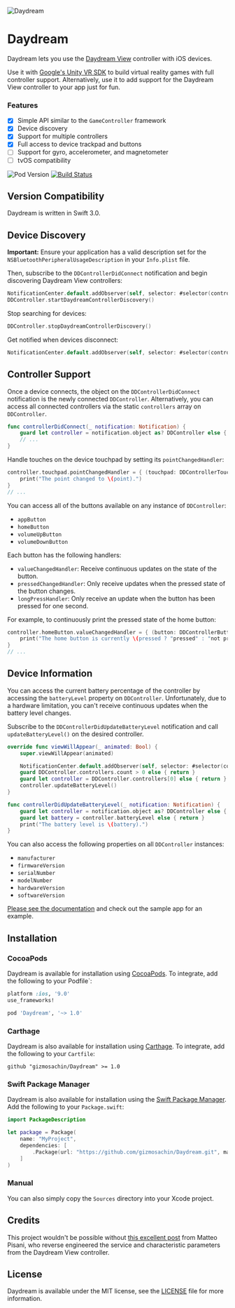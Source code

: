 ![Daydream](https://raw.githubusercontent.com/gizmosachin/Daydream/master/Daydream.gif)

# Daydream

Daydream lets you use the [Daydream View](https://madeby.google.com/vr/) controller with iOS devices.

Use it with [Google's Unity VR SDK](https://developers.google.com/vr/unity/) to build virtual reality games with full controller support. 
Alternatively, use it to add support for the Daydream View controller to your app just for fun.

### Features
- [x] Simple API similar to the `GameController` framework
- [x] Device discovery
- [x] Support for multiple controllers
- [x] Full access to device trackpad and buttons
- [ ] Support for gyro, accelerometer, and magnetometer
- [ ] tvOS compatibility

![Pod Version](https://img.shields.io/cocoapods/v/Daydream.svg) [![Build Status](https://travis-ci.org/gizmosachin/Daydream.svg?branch=master)](https://travis-ci.org/gizmosachin/Daydream)

## Version Compatibility

Daydream is written in Swift 3.0.

## Device Discovery

**Important:** Ensure your application has a valid description set for the `NSBluetoothPeripheralUsageDescription` in your `Info.plist` file.

Then, subscribe to the `DDControllerDidConnect` notification and begin discovering Daydream View controllers:

``` swift
NotificationCenter.default.addObserver(self, selector: #selector(controllerDidConnect(_:)), name: Notification.Name.DDControllerDidConnect, object: nil)
DDController.startDaydreamControllerDiscovery()
```

Stop searching for devices:
``` swift
DDController.stopDaydreamControllerDiscovery()
```

Get notified when devices disconnect:
```swift
NotificationCenter.default.addObserver(self, selector: #selector(controllerDidDisconnect(_:)), name: Notification.Name.DDControllerDidDisconnect, object: nil)
```

## Controller Support

Once a device connects, the object on the `DDControllerDidConnect` notification is the newly connected `DDController`. Alternatively, you can access all connected controllers via the static `controllers` array on `DDController`.

```swift
func controllerDidConnect(_ notification: Notification) {
	guard let controller = notification.object as? DDController else { return }
	// ...
}
```

Handle touches on the device touchpad by setting its `pointChangedHandler`:
```swift
controller.touchpad.pointChangedHandler = { (touchpad: DDControllerTouchpad, point: CGPoint) in
	print("The point changed to \(point).")
}
// ...
```

You can access all of the buttons available on any instance of `DDController`:
- `appButton`
- `homeButton`
- `volumeUpButton`
- `volumeDownButton`

Each button has the following handlers:
- `valueChangedHandler`: Receive continuous updates on the state of the button.
- `pressedChangedHandler`: Only receive updates when the pressed state of the button changes.
- `longPressHandler`: Only receive an update when the button has been pressed for one second.

For example, to continuously print the pressed state of the home button:
```swift
controller.homeButton.valueChangedHandler = { (button: DDControllerButton, pressed: Bool) in
	print("The home button is currently \(pressed ? "pressed" : "not pressed").")
}
// ...
```

## Device Information

You can access the current battery percentage of the controller by accessing the `batteryLevel` property on `DDController`. Unfortunately, due to a hardware limitation, you can't receive continuous updates when the battery level changes. 

Subscribe to the `DDControllerDidUpdateBatteryLevel` notification and call `updateBatteryLevel()` on the desired controller.

```swift
override func viewWillAppear(_ animated: Bool) {
	super.viewWillAppear(animated)

	NotificationCenter.default.addObserver(self, selector: #selector(controllerDidUpdateBatteryLevel(_:)), name: Notification.Name.DDControllerDidUpdateBatteryLevel, object: nil)
	guard DDController.controllers.count > 0 else { return }
	guard let controller = DDController.controllers[0] else { return }
	controller.updateBatteryLevel()
}

func controllerDidUpdateBatteryLevel(_ notification: Notification) {
	guard let controller = notification.object as? DDController else { return }
	guard let battery = controller.batteryLevel else { return }
	print("The battery level is \(battery).")
}
```

You can also access the following properties on all `DDController` instances:
- `manufacturer`
- `firmwareVersion`
- `serialNumber`
- `modelNumber`
- `hardwareVersion`
- `softwareVersion`

[Please see the documentation](http://gizmosachin.github.io/Daydream/docs) and check out the sample app for an example.

## Installation

### CocoaPods

Daydream is available for installation using [CocoaPods](http://cocoapods.org/). To integrate, add the following to your Podfile`:

``` ruby
platform :ios, '9.0'
use_frameworks!

pod 'Daydream', '~> 1.0'
```

### Carthage

Daydream is also available for installation using [Carthage](https://github.com/Carthage/Carthage). To integrate, add the following to your `Cartfile`:

``` odgl
github "gizmosachin/Daydream" >= 1.0
```

### Swift Package Manager

Daydream is also available for installation using the [Swift Package Manager](https://swift.org/package-manager/). Add the following to your `Package.swift`:

``` swift
import PackageDescription

let package = Package(
    name: "MyProject",
    dependencies: [
        .Package(url: "https://github.com/gizmosachin/Daydream.git", majorVersion: 0),
    ]
)
```

### Manual

You can also simply copy the `Sources` directory into your Xcode project.

## Credits

This project wouldn't be possible without [this excellent post](https://hackernoon.com/how-i-hacked-google-daydream-controller-c4619ef318e4) from Matteo Pisani, who reverse engineered the service and characteristic parameters from the Daydream View controller.

## License

Daydream is available under the MIT license, see the [LICENSE](https://github.com/gizmosachin/Daydream/blob/master/LICENSE) file for more information.
